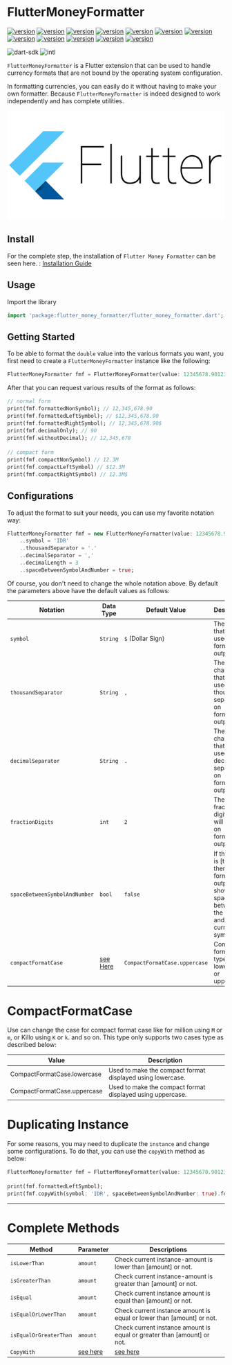 # FlutterMoneyFormatter


[![version](https://img.shields.io/badge/version-0.1.0-orange.svg)](https://pub.dartlang.org/packages/flutter_money_formatter/versions/0.1.0) 
[![version](https://img.shields.io/badge/version-0.1.1-orange.svg)](https://pub.dartlang.org/packages/flutter_money_formatter/versions/0.1.1) 
[![version](https://img.shields.io/badge/version-0.2.0-orange.svg)](https://pub.dartlang.org/packages/flutter_money_formatter/versions/0.2.0) 
[![version](https://img.shields.io/badge/version-0.2.1-orange.svg)](https://pub.dartlang.org/packages/flutter_money_formatter/versions/0.2.1)
[![version](https://img.shields.io/badge/version-0.2.2-orange.svg)](https://pub.dartlang.org/packages/flutter_money_formatter/versions/0.2.2)
[![version](https://img.shields.io/badge/version-0.3.0-orange.svg)](https://pub.dartlang.org/packages/flutter_money_formatter/versions/0.3.0)
[![version](https://img.shields.io/badge/version-0.3.1-orange.svg)](https://pub.dartlang.org/packages/flutter_money_formatter/versions/0.3.1)
[![version](https://img.shields.io/badge/version-0.4.0-orange.svg)](https://pub.dartlang.org/packages/flutter_money_formatter/versions/0.4.0)
[![version](https://img.shields.io/badge/version-0.4.1-orange.svg)](https://pub.dartlang.org/packages/flutter_money_formatter/versions/0.4.1)
[![version](https://img.shields.io/badge/version-0.4.2-orange.svg)](https://pub.dartlang.org/packages/flutter_money_formatter/versions/0.4.2)
[![version](https://img.shields.io/badge/version-0.4.3-orange.svg)](https://pub.dartlang.org/packages/flutter_money_formatter/versions/0.4.3)
[![version](https://img.shields.io/badge/version-0.4.4-orange.svg)](https://pub.dartlang.org/packages/flutter_money_formatter/versions/0.4.4)

 ![dart-sdk](https://img.shields.io/badge/Dart%20SDK-%3E=2.1.0%3C3.0.0-green.svg) ![intl](https://img.shields.io/badge/intl-0.15.7-green.svg)

`FlutterMoneyFormatter` is a Flutter extension that can be used to handle currency formats that are not bound by the operating system configuration.

In formatting currencies, you can easily do it without having to make your own formatter. Because `FlutterMoneyFormatter` is indeed designed to work independently and has complete utilities.

![logo](doc/flutter_logo.png)

## Install

For the complete step, the installation of `Flutter Money Formatter` can be seen here. : [Installation Guide](https://pub.dartlang.org/packages/flutter_money_formatter#-installing-tab-)


## Usage

Import the library

```dart
import 'package:flutter_money_formatter/flutter_money_formatter.dart';
```


## Getting Started

To be able to format the `double` value into the various formats you want, you first need to create a `FlutterMoneyFormatter` instance like the following:


```dart
FlutterMoneyFormatter fmf = FlutterMoneyFormatter(value: 12345678.9012345);
```

After that you can request various results of the format as follows:

```dart
// normal form
print(fmf.formattedNonSymbol); // 12,345,678.90
print(fmf.formattedLeftSymbol); // $12,345,678.90
print(fmf.formattedRightSymbol); // 12,345,678.90$
print(fmf.decimalOnly); // 90
print(fmf.withoutDecimal); // 12,345,678

// compact form
print(fmf.compactNonSymbol) // 12.3M
print(fmf.compactLeftSymbol) // $12.3M
print(fmf.compactRightSymbol) // 12.3M$
```

## Configurations

To adjust the format to suit your needs, you can use my favorite notation way:

```dart
FlutterMoneyFormatter fmf = new FlutterMoneyFormatter(value: 12345678.9012345)
    ..symbol = 'IDR'
    ..thousandSeparator = '.'
    ..decimalSeparator = ','
    ..decimalLength = 3
    ..spaceBetweenSymbolAndNumber = true;
```

Of course, you don't need to change the whole notation above. By default the parameters above have the default values as follows:


| Notation                      | Data Type                         | Default Value                 | Description   |
| ----------------------------- | --------------------------------- | ----------------------------- | ------------- |
| `symbol`                      | `String`                          | `$` (Dollar Sign)             | The symbol that will be used on formatted output. |
| `thousandSeparator`           | `String`                          | `,`                           | The character that will be used as thousand separator on formatted output. |
| `decimalSeparator`            | `String`                          | `.`                           | The character that will be used as decimal separator on formatted output. |
| `fractionDigits`              | `int`                             | `2`                           | The fraction digits that will be used on formatted output. |
| `spaceBetweenSymbolAndNumber` | `bool`                            | `false`                       | If the value is [true] then formatted output will shown space between the number and the currency symbol. |
| `compactFormatCase`           | [see Here](#CompactFormatCase)    | `CompactFormatCase.uppercase` | Compact format case type, lowercases or uppercase. |


# CompactFormatCase

Use can change the case for compact format case like for million using `M` or `m`, or Killo using `K` or `k`. and so on. This type only supports two cases type as described below:

| Value                         | Description |
| ----------------------------- | ---------- |
| CompactFormatCase.lowercase   | Used to make the compact format displayed using lowercase. |
| CompactFormatCase.uppercase   | Used to make the compact format displayed using uppercase. |


# Duplicating Instance

For some reasons, you may need to duplicate the `instance` and change some configurations. To do that, you can use the `copyWith` method as below:

```dart
FlutterMoneyFormatter fmf = FlutterMoneyFormatter(value: 12345678.9012345)

print(fmf.formattedLeftSymbol);
print(fmf.copyWith(symbol: 'IDR', spaceBetweenSymbolAndNumber: true).formattedLeftSymbol);
```

---

# Complete Methods
| Method                    | Parameter         | Descriptions |
| ------------------------- | ----------------- | ------------ |
| `isLowerThan`             | `amount`          | Check current instance-amount is lower than [amount] or not.  |
| `isGreaterThan`           | `amount`          | Check current instance-amount is greater than [amount] or not. |
| `isEqual`                 | `amount`          | Check current instance amount is equal than [amount] or not. |
| `isEqualOrLowerThan`      | `amount`          | Check current instance amount is equal or lower than [amount] or not. |
| `isEqualOrGreaterThan`    | `amount`          | Check current instance amount is equal or greater than [amount] or not. |
| `CopyWith`                | [see here](#configurations) | [see here](#duplicating-instance) |